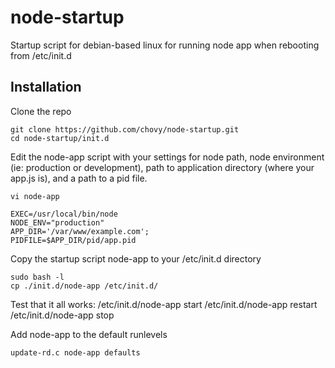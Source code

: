 node-startup
============

Startup script for debian-based linux for running node app when rebooting from /etc/init.d

Installation
----

Clone the repo

	git clone https://github.com/chovy/node-startup.git
	cd node-startup/init.d

Edit the node-app script with your settings for node path, node environment (ie: production or development), path to application directory (where your app.js is), and a path to a pid file.

	vi node-app

	EXEC=/usr/local/bin/node
	NODE_ENV="production"
	APP_DIR='/var/www/example.com';
	PIDFILE=$APP_DIR/pid/app.pid
	
Copy the startup script node-app to your /etc/init.d directory

	sudo bash -l
	cp ./init.d/node-app /etc/init.d/


Test that it all works:
	/etc/init.d/node-app start
	/etc/init.d/node-app restart
	/etc/init.d/node-app stop

Add node-app to the default runlevels

	update-rd.c node-app defaults
